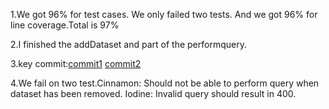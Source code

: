 1.We got 96% for test cases. We only failed two tests. And we got 96% for line coverage.Total is 97%

2.I finished the addDataset and part of the performquery.

3.key commit:[commit1](https://github.com/CS310-2017Jan/cpsc310project_team80/commit/c84dba20e9bff9893e132ff4f460547d2aec8e19)
             [commit2](https://github.com/CS310-2017Jan/cpsc310project_team80/commit/d30273376a7f6cf77894a86d482fb5f3e8197b64)

4.We fail on two test.Cinnamon: Should not be able to perform query when dataset has been removed.
                      Iodine: Invalid query should result in 400. 
